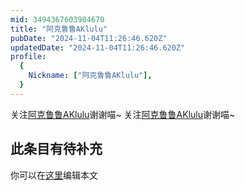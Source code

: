 ```yaml
---
mid: 3494367603984670
title: "阿克鲁鲁AKlulu"
pubDate: "2024-11-04T11:26:46.620Z"
updatedDate: "2024-11-04T11:26:46.620Z"
profile:
  {
    Nickname: ["阿克鲁鲁AKlulu"],
  }
---
```


关注[阿克鲁鲁AKlulu](https://space.bilibili.com/3494367603984670)谢谢喵~ 关注[阿克鲁鲁AKlulu](https://space.bilibili.com/3494367603984670)谢谢喵~

## 此条目有待补充
你可以在[这里](https://github.com/Yuhanawa/VTuber.ICU/edit/master/src/content/v/阿克鲁鲁AKlulu/index.md)编辑本文
